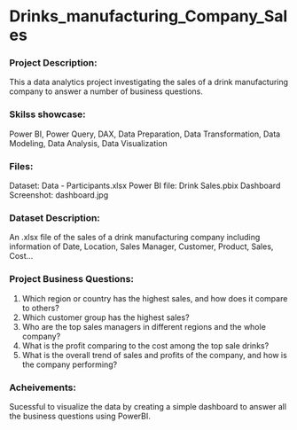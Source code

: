 # Drinks_manufacturing_Company_Sales

### Project Description:
This a data analytics project investigating the sales of a drink manufacturing company to answer a number of business questions.  

  
### Skilss showcase:
Power BI, Power Query, DAX, Data Preparation, Data Transformation, Data Modeling, Data Analysis, Data Visualization  

  
### Files:
Dataset: Data - Participants.xlsx
Power BI file: Drink Sales.pbix
Dashboard Screenshot: dashboard.jpg  

### Dataset Description:
An .xlsx file of the sales of a drink manufacturing company including information of Date, Location, Sales Manager, Customer, Product, Sales, Cost...  

  
### Project Business Questions:
1. Which region or country has the highest sales, and how does it compare to others?
2. Which customer group has the highest sales?
3. Who are the top sales managers in different regions and the whole company?
4. What is the profit comparing to the cost among the top sale drinks?
5. What is the overall trend of sales and profits of the company, and how is the company performing?  

  
### Acheivements:
Sucessful to visualize the data by creating a simple dashboard to answer all the business questions using PowerBI.  

